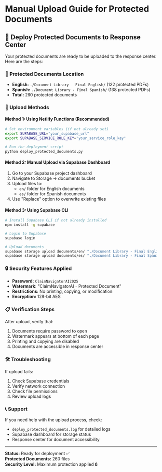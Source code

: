 # Manual Upload Guide for Protected Documents

## 🚀 **Deploy Protected Documents to Response Center**

Your protected documents are ready to be uploaded to the response center. Here are the steps:

### 📁 **Protected Documents Location**
- **English:** `./Document Library - Final English/` (122 protected PDFs)
- **Spanish:** `./Document Library - Final Spanish/` (138 protected PDFs)
- **Total:** 260 protected documents

### 🔧 **Upload Methods**

#### **Method 1: Using Netlify Functions (Recommended)**
```bash
# Set environment variables (if not already set)
export SUPABASE_URL="your_supabase_url"
export SUPABASE_SERVICE_ROLE_KEY="your_service_role_key"

# Run the deployment script
python deploy_protected_documents.py
```

#### **Method 2: Manual Upload via Supabase Dashboard**
1. Go to your Supabase project dashboard
2. Navigate to Storage → documents bucket
3. Upload files to:
   - `en/` folder for English documents
   - `es/` folder for Spanish documents
4. Use "Replace" option to overwrite existing files

#### **Method 3: Using Supabase CLI**
```bash
# Install Supabase CLI if not already installed
npm install -g supabase

# Login to Supabase
supabase login

# Upload documents
supabase storage upload documents/en/ "./Document Library - Final English/*.pdf"
supabase storage upload documents/es/ "./Document Library - Final Spanish/*.pdf"
```

### 🔒 **Security Features Applied**
- **Password:** `ClaimNavigatorAI2025`
- **Watermark:** "ClaimNavigatorAI - Protected Document"
- **Restrictions:** No printing, copying, or modification
- **Encryption:** 128-bit AES

### 📋 **Verification Steps**
After upload, verify that:
1. Documents require password to open
2. Watermark appears at bottom of each page
3. Printing and copying are disabled
4. Documents are accessible in response center

### 🛠️ **Troubleshooting**
If upload fails:
1. Check Supabase credentials
2. Verify network connection
3. Check file permissions
4. Review upload logs

### 📞 **Support**
If you need help with the upload process, check:
- `deploy_protected_documents.log` for detailed logs
- Supabase dashboard for storage status
- Response center for document accessibility

---

**Status:** Ready for deployment ✅  
**Protected Documents:** 260 files  
**Security Level:** Maximum protection applied 🔒

